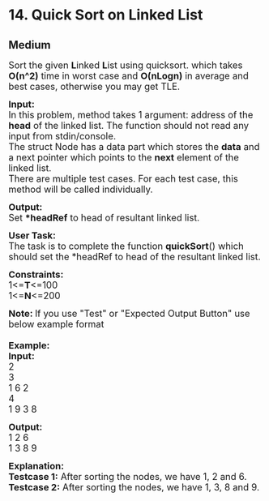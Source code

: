 # 14. Quick Sort on Linked List
## Medium 
<div class="problem-statement">
                <p></p><p><span style="font-size:18px">Sort the given <strong>L</strong>inked <strong>L</strong>ist using quicksort. which takes <strong>O(n^2)</strong> time in worst case and <strong>O(nLogn)</strong> in average and best cases, otherwise you may&nbsp;get TLE.</span></p>

<p><span style="font-size:18px"><strong>Input:</strong><br>
In this problem, method takes 1&nbsp;argument: address of the <strong>head</strong> of the linked list. The function should not read any input from stdin/console.<br>
The struct Node has a data part which stores the <strong>data</strong> and a next pointer which points to the <strong>next</strong> element of the linked list.<br>
There are multiple test cases. For each test case, this method will be called individually.</span></p>

<p><span style="font-size:18px"><strong>Output:</strong><br>
Set <strong>*headRef</strong> to head of resultant linked list.</span></p>

<p><span style="font-size:18px"><strong>User Task:</strong><br>
The task is to complete the function&nbsp;<strong>quickSort</strong>() which should set the *headRef to head of the resultant linked list.</span></p>

<p><span style="font-size:18px"><strong>Constraints:</strong><br>
1&lt;=<strong>T</strong>&lt;=100<br>
1&lt;=<strong>N</strong>&lt;=200</span></p>

<p><span style="font-size:18px"><strong>Note:&nbsp;</strong>If you use "Test" or "Expected Output Button" use below example format<br>
<br>
<strong>Example:<br>
Input:</strong><br>
2<br>
3<br>
1 6 2<br>
4<br>
1 9 3 8</span></p>

<p><span style="font-size:18px"><strong>Output:</strong><br>
1 2 6<br>
1 3 8 9</span></p>

<p><span style="font-size:18px"><strong>Explanation:<br>
Testcase 1:</strong> After sorting the nodes, we have 1, 2 and 6.<br>
<strong>Testcase 2:</strong> After sorting the nodes, we have 1, 3, 8 and 9.</span><br>
&nbsp;</p>
 <p></p>
            </div>